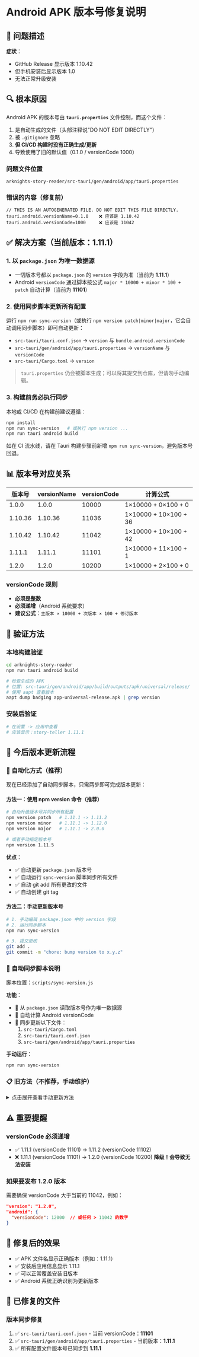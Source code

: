 # Android APK 版本号修复说明

## 🐛 问题描述

**症状**：
- GitHub Release 显示版本 1.10.42
- 但手机安装后显示版本 1.0
- 无法正常升级安装

## 🔍 根本原因

Android APK 的版本号由 **`tauri.properties`** 文件控制，而这个文件：
1. 是自动生成的文件（头部注释说"DO NOT EDIT DIRECTLY"）
2. 被 `.gitignore` 忽略
3. **但 CI/CD 构建时没有正确生成/更新**
4. 导致使用了旧的默认值（0.1.0 / versionCode 1000）

### 问题文件位置
```
arknights-story-reader/src-tauri/gen/android/app/tauri.properties
```

### 错误的内容（修复前）
```properties
// THIS IS AN AUTOGENERATED FILE. DO NOT EDIT THIS FILE DIRECTLY.
tauri.android.versionName=0.1.0    ❌ 应该是 1.10.42
tauri.android.versionCode=1000     ❌ 应该是 11042
```

## ✅ 解决方案（当前版本：1.11.1）

### 1. 以 `package.json` 为唯一数据源
- 一切版本号都以 `package.json` 的 `version` 字段为准（当前为 **1.11.1**）
- Android `versionCode` 通过脚本按公式 `major * 10000 + minor * 100 + patch` 自动计算（当前为 **11101**）

### 2. 使用同步脚本更新所有配置
运行 `npm run sync-version`（或执行 `npm version patch|minor|major`，它会自动调用同步脚本）即可自动更新：
- `src-tauri/tauri.conf.json` → `version` 与 `bundle.android.versionCode`
- `src-tauri/gen/android/app/tauri.properties` → `versionName` 与 `versionCode`
- `src-tauri/Cargo.toml` → `version`

> `tauri.properties` 仍会被脚本生成；可以将其提交到仓库，但请勿手动编辑。

### 3. 构建前务必执行同步
本地或 CI/CD 在构建前建议遵循：
```bash
npm install
npm run sync-version   # 或执行 npm version ...
npm run tauri android build
```

如在 CI 流水线，请在 Tauri 构建步骤前新增 `npm run sync-version`，避免版本号回退。

## 📊 版本号对应关系

| 版本号 | versionName | versionCode | 计算公式 |
|--------|-------------|-------------|----------|
| 1.0.0  | 1.0.0       | 10000       | 1×10000 + 0×100 + 0 |
| 1.10.36| 1.10.36     | 11036       | 1×10000 + 10×100 + 36 |
| 1.10.42| 1.10.42     | 11042       | 1×10000 + 10×100 + 42 |
| 1.11.1 | 1.11.1      | 11101       | 1×10000 + 11×100 + 1 |
| 1.2.0  | 1.2.0       | 10200       | 1×10000 + 2×100 + 0 |

### versionCode 规则
- **必须是整数**
- **必须递增**（Android 系统要求）
- **建议公式**：`主版本 × 10000 + 次版本 × 100 + 修订版本`

## 🎯 验证方法

### 本地构建验证
```bash
cd arknights-story-reader
npm run tauri android build

# 检查生成的 APK
# 位置: src-tauri/gen/android/app/build/outputs/apk/universal/release/
# 使用 aapt 查看版本
aapt dump badging app-universal-release.apk | grep version
```

### 安装后验证
```bash
# 在设置 -> 应用中查看
# 应该显示：story-teller 1.11.1
```

## 📝 今后版本更新流程

### 🚀 自动化方式（推荐）

现在已经添加了自动同步脚本，只需两步即可完成版本更新：

#### 方法一：使用 npm version 命令（推荐）
```bash
# 自动升级版本号并同步所有配置
npm version patch   # 1.11.1 -> 1.11.2
npm version minor   # 1.11.1 -> 1.12.0
npm version major   # 1.11.1 -> 2.0.0

# 或者手动指定版本号
npm version 1.11.5
```
**优点**：
- ✅ 自动更新 `package.json` 版本号
- ✅ 自动运行 `sync-version` 脚本同步所有文件
- ✅ 自动 git add 所有更改的文件
- ✅ 自动创建 git tag

#### 方法二：手动更新版本号
```bash
# 1. 手动编辑 package.json 中的 version 字段
# 2. 运行同步脚本
npm run sync-version

# 3. 提交更改
git add .
git commit -m "chore: bump version to x.y.z"
```

### 🔧 自动同步脚本说明

脚本位置：`scripts/sync-version.js`

**功能**：
- 📖 从 `package.json` 读取版本号作为唯一数据源
- 🔢 自动计算 Android versionCode
- 📝 同步更新以下文件：
  1. `src-tauri/Cargo.toml`
  2. `src-tauri/tauri.conf.json`
  3. `src-tauri/gen/android/app/tauri.properties`

**手动运行**：
```bash
npm run sync-version
```

### 📋 旧方法（不推荐，手动维护）

<details>
<summary>点击展开查看手动更新方法</summary>

每次发布新版本时，需要同步更新以下文件：

1. **`package.json`**
   ```json
   "version": "x.y.z"
   ```

2. **`src-tauri/Cargo.toml`**
   ```toml
   version = "x.y.z"
   ```

3. **`src-tauri/tauri.conf.json`**
   ```json
   "version": "x.y.z",
   "android": {
     "versionCode": <按公式计算的整数>
   }
   ```

4. **`src-tauri/gen/android/app/tauri.properties`**
   ```properties
   tauri.android.versionName=x.y.z
   tauri.android.versionCode=<按公式计算的整数>
   ```

</details>

## ⚠️ 重要提醒

### versionCode 必须递增
- ✅ 1.11.1 (versionCode 11101) → 1.11.2 (versionCode 11102)
- ❌ 1.11.1 (versionCode 11101) → 1.2.0 (versionCode 10200)  **降级！会导致无法安装**

### 如果要发布 1.2.0 版本
需要确保 versionCode 大于当前的 11042，例如：
```json
"version": "1.2.0",
"android": {
  "versionCode": 12000  // 或任何 > 11042 的数字
}
```

## 🚀 修复后的效果

- ✅ APK 文件名显示正确版本（例如：1.11.1）
- ✅ 安装后应用信息显示 1.11.1
- ✅ 可以正常覆盖安装旧版本
- ✅ Android 系统正确识别为更新版本

## 🔧 已修复的文件

### 版本同步修复
1. ✅ `src-tauri/tauri.conf.json` - 当前 versionCode：**11101**
2. ✅ `src-tauri/gen/android/app/tauri.properties` - 当前版本：**1.11.1**
3. ✅ 所有配置文件版本号已同步到 **1.11.1**